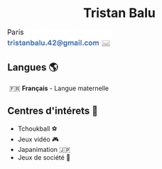 <h1 align="center">Tristan Balu </h1>

<img alt="Informations" src="https://raw.githubusercontent.com/Flyeram/CV/master/img/infos.png"/>  

## Langues :earth_americas:   

 :fr: **Français** - Langue maternelle  

## Centres d'intérets :panda_face: 
+ Tchoukball :soccer:
+ Jeux vidéo :video_game:
+ Japanimation :jp:
+ Jeux de société :game_die:
